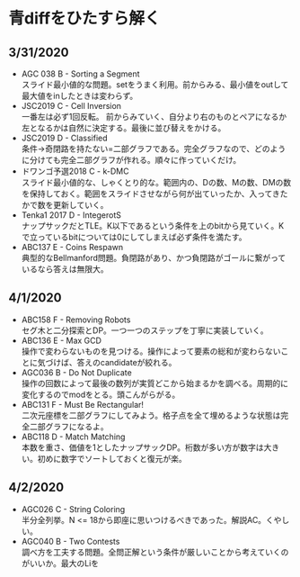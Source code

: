 # 青diffをひたすら解く

## 3/31/2020
- AGC 038 B - Sorting a Segment  
 スライド最小値的な問題。setをうまく利用。前からみる、最小値をoutして最大値をinしたときは変わらず。
- JSC2019 C - Cell Inversion  
 一番左は必ず1回反転。 前からみていく、自分より右のものとペアになるか左となるかは自然に決定する。最後に並び替えをかける。  
- JSC2019 D - Classified  
 条件→奇閉路を持たない=二部グラフである。完全グラフなので、どのように分けても完全二部グラフが作れる。順々に作っていくだけ。
- ドワンゴ予選2018 C - k-DMC  
 スライド最小値的な、しゃくとり的な。範囲内の、Dの数、Mの数、DMの数を保持しておく。範囲をスライドさせながら何が出ていったか、入ってきたかで数を更新していく。
- Tenka1 2017 D - IntegerotS  
 ナップサックだとTLE。K以下であるという条件を上のbitから見ていく。Kで立っているbitについては0にしてしまえば必ず条件を満たす。
- ABC137 E - Coins Respawn  
 典型的なBellmanford問題。負閉路があり、かつ負閉路がゴールに繋がっているなら答えは無限大。
 
## 4/1/2020
- ABC158 F - Removing Robots  
 セグ木と二分探索とDP。一つ一つのステップを丁寧に実装していく。  
- ABC136 E - Max GCD  
 操作で変わらないものを見つける。操作によって要素の総和が変わらないことに気づけば、答えのcandidateが絞れる。  
- AGC036 B - Do Not Duplicate  
 操作の回数によって最後の数列が実質どこから始まるかを調べる。周期的に変化するのでmodをとる。頭こんがらがる。  
- ABC131 F - Must Be Rectangular!  
 二次元座標を二部グラフにしてみよう。格子点を全て埋めるような状態は完全二部グラフになるよ。
- ABC118 D - Match Matching  
 本数を重さ、価値を1としたナップサックDP。桁数が多い方が数字は大きい。初めに数字でソートしておくと復元が楽。

## 4/2/2020  
- AGC026 C - String Coloring  
 半分全列挙。N <= 18から即座に思いつけるべきであった。解説AC。くやしい。
- AGC040 B - Two Contests  
 調べ方を工夫する問題。全問正解という条件が厳しいことから考えていくのがいいか。最大のLiを
